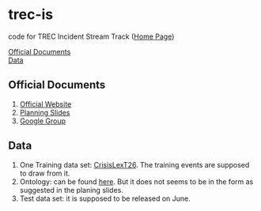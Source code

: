 # trec-is

code for TREC Incident Stream Track ([Home Page](http://dcs.gla.ac.uk/~richardm/TREC_IS/))

[Official Documents](#official-documents)  
[Data](#data)

## Official Documents
1. [Official Website](http://dcs.gla.ac.uk/~richardm/TREC_IS/)
2. [Planning Slides](http://dcs.gla.ac.uk/~richardm/TREC_IS/TREC2017-WorkshopPlanning.pdf)
3. [Google Group](https://groups.google.com/forum/#!forum/trec-is) 

## Data

1. One Training data set: [CrisisLexT26](http://crisislex.org/data-collections.html#CrisisLexT26). The training events are supposed to draw from it.
2.  Ontology: can be found [here](http://dcs.gla.ac.uk/~richardm/TREC_IS/WebVOWL/#trecis). But it does not seems to be in the form as suggested in the planing slides. 
3. Test data set: it is supposed to be released on June.

